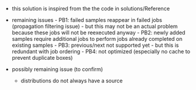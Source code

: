 - this solution is inspired from the the code in solutions/Reference
- remaining issues
        - PB1: failed samples reappear in failed jobs (propagation filtering issue)
		- but this may not be an actual problem because these jobs will not be reexecuted anyway
        - PB2: newly added samples require additional jobs to perform jobs already completed on existing samples
        - PB3: previous/next not supported yet
		- but this is redundant with job ordering
        - PB4: not optimized (especially no cache to prevent duplicate boxes)

- possibly remaining issue (to confirm)
	- distributions do not always have a source

